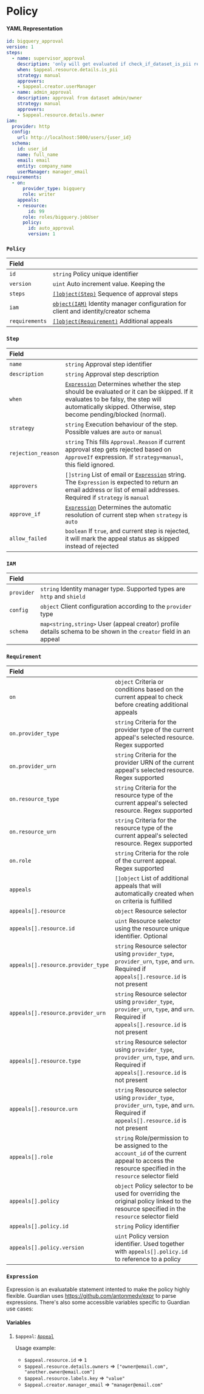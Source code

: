 # Policy

#### YAML Representation

```yaml
id: bigquery_approval
version: 1
steps:
  - name: supervisor_approval
    description: 'only will get evaluated if check_if_dataset_is_pii return true'
    when: $appeal.resource.details.is_pii
    strategy: manual
    approvers:
    - $appeal.creator.userManager
  - name: admin_approval
    description: approval from dataset admin/owner
    strategy: manual
    approvers:
    - $appeal.resource.details.owner
iam:
  provider: http
  config:
    url: http://localhost:5000/users/{user_id}
  schema:
    id: user_id
    name: full_name
    email: email
    entity: company_name
    userManager: manager_email
requirements:
  - on:
      provider_type: bigquery
      role: writer
    appeals:
    - resource:
        id: 99
      role: roles/bigquery.jobUser
      policy:
        id: auto_approval
        version: 1
```
### `Policy`

| Field | |
| :--- | :--- |
| `id` | `string` Policy unique identifier |
| `version` | `uint` Auto increment value. Keeping the |
| `steps` | [`[]object(Step)`](#step) Sequence of approval steps |
| `iam` | [`object(IAM)`](#iam) Identity manager configuration for client and identity/creator schema |
| `requirements` | [`[]object(Requirement)`](#requirement) Additional appeals  |

### `Step`

| Field | |
| :--- | :--- |
| `name` | `string` Approval step identifier |
| `description` | `string` Approval step description |
| `when` | [`Expression`](#expression) Determines whether the step should be evaluated or it can be skipped. If it evaluates to be falsy, the step will automatically skipped. Otherwise, step become pending/blocked (normal). |
| `strategy` | `string` Execution behaviour of the step. Possible values are `auto` or `manual` |
| `rejection_reason` | `string` This fills `Approval.Reason` if current approval step gets rejected based on `ApproveIf` expression. If `strategy=manual`, this field ignored. |
| `approvers` | `[]string` List of email or [`Expression`](#expression) string. The `Expression` is expected to return an email address or list of email addresses. Required if `strategy` is `manual` |
| `approve_if` | [`Expression`](#expression) Determines the automatic resolution of current step when `strategy` is `auto` |
| `allow_failed` | `boolean` If `true`, and current step is rejected, it will mark the appeal status as skipped instead of rejected |

### `IAM`

| Field | |
| :--- | :--- |
| `provider` | `string` Identity manager type. Supported types are `http` and `shield` |
| `config` | `object` Client configuration according to the `provider` type |
| `schema` | `map<string,string>` User (appeal creator) profile details schema to be shown in the `creator` field in an appeal |

### `Requirement`

| Field | |
| :--- | :--- |
| `on` | `object` Criteria or conditions based on the current appeal to check before creating additional appeals |
| `on.provider_type` | `string` Criteria for the provider type of the current appeal's selected resource. Regex supported |
| `on.provider_urn` | `string` Criteria for the provider URN of the current appeal's selected resource. Regex supported |
| `on.resource_type` | `string` Criteria for the resource type of the current appeal's selected resource. Regex supported |
| `on.resource_urn` | `string` Criteria for the resource type of the current appeal's selected resource. Regex supported |
| `on.role` | `string` Criteria for the role of the current appeal. Regex supported |
| `appeals` | `[]object` List of additional appeals that will automatically created when `on` criteria is fulfilled|
| `appeals[].resource` | `object` Resource selector |
| `appeals[].resource.id` | `uint` Resource selector using the resource unique identifier. Optional |
| `appeals[].resource.provider_type` | `string` Resource selector using `provider_type`, `provider_urn`, `type`, and `urn`. Required if `appeals[].resource.id` is not present |
| `appeals[].resource.provider_urn` | `string` Resource selector using `provider_type`, `provider_urn`, `type`, and `urn`. Required if `appeals[].resource.id` is not present |
| `appeals[].resource.type` | `string` Resource selector using `provider_type`, `provider_urn`, `type`, and `urn`. Required if `appeals[].resource.id` is not present |
| `appeals[].resource.urn` | `string` Resource selector using `provider_type`, `provider_urn`, `type`, and `urn`. Required if `appeals[].resource.id` is not present |
| `appeals[].role` | `string` Role/permission to be assigned to the `account_id` of the current appeal to access the resource specified in the `resource` selector field |
| `appeals[].policy` | `object` Policy selector to be used for overriding the original policy linked to the resource specified in the `resource` selector field |
| `appeals[].policy.id` | `string` Policy identifier |
| `appeals[].policy.version` | `uint` Policy version identifier. Used together with `appeals[].policy.id` to reference to a policy |

### `Expression`

Expression is an evaluatable statement intented to make the policy highly flexible. Guardian uses https://github.com/antonmedv/expr to parse expressions. There's also some accessible variables specific to Guardian use cases:

#### Variables

1. `$appeal`: [`Appeal`](appeal.md#appeal-1)

    Usage example:
    * `$appeal.resource.id` =&gt; `1`
    * `$appeal.resource.details.owners` =&gt; `["owner@email.com", "another.owner@email.com"]`
    * `$appeal.resource.labels.key` =&gt; `"value"`
    * `$appeal.creator.manager_email` =&gt; `"manager@email.com"`
